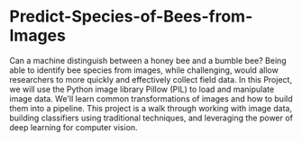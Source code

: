 # Predict-Species-of-Bees-from-Images
Can a machine distinguish between a honey bee and a bumble bee? Being able to identify bee species from images, while challenging, would allow researchers to more quickly and effectively collect field data. In this Project, we will use the Python image library Pillow (PIL) to load and manipulate image data. We'll learn common transformations of images and how to build them into a pipeline.  This project is a walk through working with image data, building classifiers using traditional techniques, and leveraging the power of deep learning for computer vision.
